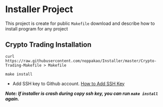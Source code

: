 # Installer Project
  This project is create for public ``Makefile`` download and describe how to install program for any project
  
## Crypto Trading Installation
  ```
  curl https://raw.githubusercontent.com/noppakao/Installer/master/Crypto-Trading-Makefile > Makefile
  
  make install
  ```
  - Add SSH key to Github account. [How to Add SSH Key](https://help.github.com/en/github/authenticating-to-github/adding-a-new-ssh-key-to-your-github-account)
  
  ***Note: If installer is crash during copy ssh key, you can run `make install` again.***
